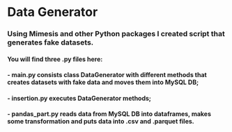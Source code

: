 # Data Generator
### Using Mimesis and other Python packages I created script that generates fake datasets.
#### You will find three .py files here: 
#### - main.py consists class DataGenerator with different methods that creates datasets with fake data and moves them into MySQL DB;
#### - insertion.py executes DataGenerator methods;
#### - pandas_part.py reads data from MySQL DB into dataframes, makes some transformation and puts data into .csv and .parquet files.  
